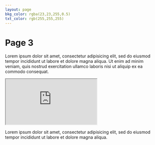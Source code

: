```yaml
---
layout: page
bkg_color: rgba(23,23,255,0.5)
txt_color: rgb(255,255,255)
---
```


# Page 3
Lorem ipsum dolor sit amet, consectetur adipisicing elit, sed do eiusmod tempor incididunt ut labore et dolore magna aliqua. Ut enim ad minim veniam, quis nostrud exercitation ullamco laboris nisi ut aliquip ex ea commodo consequat.

<div class="embed-responsive embed-responsive-16by9">
  <iframe class="embed-responsive-item" src="https://www.youtube.com/embed/FRlI2SQ0Ueg" allowfullscreen></iframe>
</div>

Lorem ipsum dolor sit amet, consectetur adipisicing elit, sed do eiusmod tempor incididunt ut labore et dolore magna aliqua.
